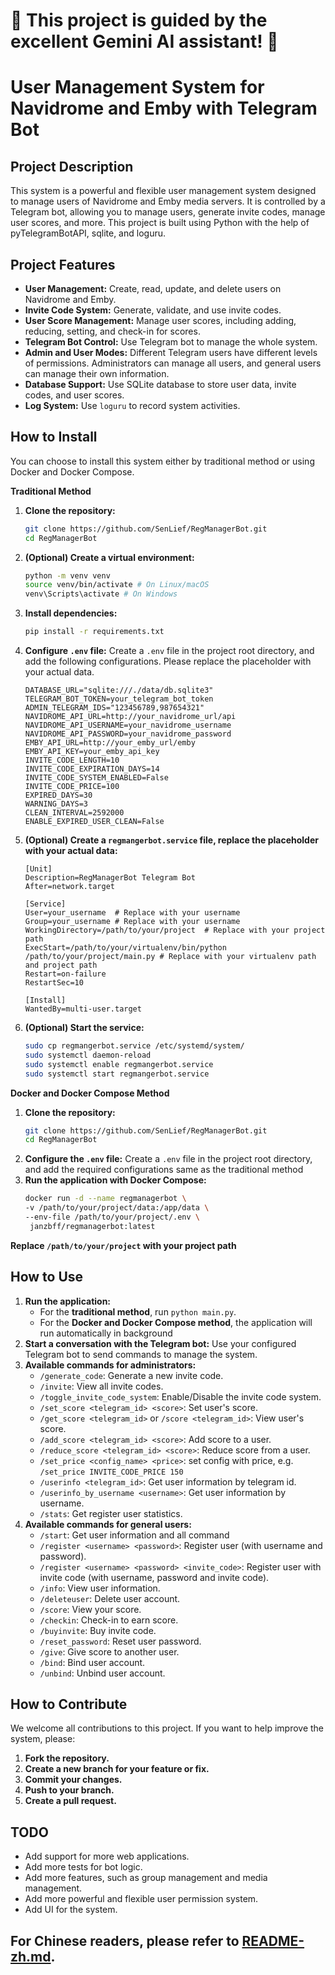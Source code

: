 # 🚀 This project is guided by the excellent Gemini AI assistant! 🤖

# User Management System for Navidrome and Emby with Telegram Bot

## Project Description

This system is a powerful and flexible user management system designed to manage users of Navidrome and Emby media servers. It is controlled by a Telegram bot, allowing you to manage users, generate invite codes, manage user scores, and more. This project is built using Python with the help of pyTelegramBotAPI, sqlite, and loguru.

## Project Features

-   **User Management:** Create, read, update, and delete users on Navidrome and Emby.
-   **Invite Code System:** Generate, validate, and use invite codes.
-   **User Score Management:** Manage user scores, including adding, reducing, setting, and check-in for scores.
-   **Telegram Bot Control:** Use Telegram bot to manage the whole system.
-   **Admin and User Modes:** Different Telegram users have different levels of permissions. Administrators can manage all users, and general users can manage their own information.
-   **Database Support:** Use SQLite database to store user data, invite codes, and user scores.
-   **Log System:** Use `loguru` to record system activities.

## How to Install

You can choose to install this system either by traditional method or using Docker and Docker Compose.

**Traditional Method**

1.  **Clone the repository:**
    ```bash
    git clone https://github.com/SenLief/RegManagerBot.git
    cd RegManagerBot
    ```
2.  **(Optional) Create a virtual environment:**
    ```bash
    python -m venv venv
    source venv/bin/activate # On Linux/macOS
    venv\Scripts\activate # On Windows
    ```
3.  **Install dependencies:**
    ```bash
    pip install -r requirements.txt
    ```
4.  **Configure `.env` file:** Create a `.env` file in the project root directory, and add the following configurations. Please replace the placeholder with your actual data.
    ```
    DATABASE_URL="sqlite:///./data/db.sqlite3"
    TELEGRAM_BOT_TOKEN=your_telegram_bot_token
    ADMIN_TELEGRAM_IDS="123456789,987654321"
    NAVIDROME_API_URL=http://your_navidrome_url/api
    NAVIDROME_API_USERNAME=your_navidrome_username
    NAVIDROME_API_PASSWORD=your_navidrome_password
    EMBY_API_URL=http://your_emby_url/emby
    EMBY_API_KEY=your_emby_api_key
    INVITE_CODE_LENGTH=10
    INVITE_CODE_EXPIRATION_DAYS=14
    INVITE_CODE_SYSTEM_ENABLED=False
    INVITE_CODE_PRICE=100
    EXPIRED_DAYS=30
    WARNING_DAYS=3
    CLEAN_INTERVAL=2592000
    ENABLE_EXPIRED_USER_CLEAN=False
    ```
5.  **(Optional) Create a `regmangerbot.service` file, replace the placeholder with your actual data:**
    ```
    [Unit]
    Description=RegManagerBot Telegram Bot
    After=network.target

    [Service]
    User=your_username  # Replace with your username
    Group=your_username # Replace with your username
    WorkingDirectory=/path/to/your/project  # Replace with your project path
    ExecStart=/path/to/your/virtualenv/bin/python /path/to/your/project/main.py # Replace with your virtualenv path and project path
    Restart=on-failure
    RestartSec=10

    [Install]
    WantedBy=multi-user.target
    ```
6.  **(Optional) Start the service:**
    ```bash
    sudo cp regmangerbot.service /etc/systemd/system/
    sudo systemctl daemon-reload
    sudo systemctl enable regmangerbot.service
    sudo systemctl start regmangerbot.service
    ```

**Docker and Docker Compose Method**

1. **Clone the repository:**
    ```bash
    git clone https://github.com/SenLief/RegManagerBot.git
    cd RegManagerBot
    ```
2. **Configure the `.env` file:** Create a `.env` file in the project root directory, and add the required configurations same as the traditional method
3.  **Run the application with Docker Compose:**
    ```bash
    docker run -d --name regmanagerbot \
    -v /path/to/your/project/data:/app/data \
    --env-file /path/to/your/project/.env \
     janzbff/regmanagerbot:latest
    ```
   **Replace `/path/to/your/project` with your project path**

## How to Use

1.  **Run the application:**
    - For the **traditional method**, run `python main.py`.
    - For the **Docker and Docker Compose method**, the application will run automatically in background
2.  **Start a conversation with the Telegram bot:** Use your configured Telegram bot to send commands to manage the system.
3.  **Available commands for administrators:**
    -   `/generate_code`: Generate a new invite code.
    -   `/invite`: View all invite codes.
    -   `/toggle_invite_code_system`: Enable/Disable the invite code system.
    -   `/set_score <telegram_id> <score>`: Set user's score.
    -   `/get_score <telegram_id>` or `/score <telegram_id>`: View user's score.
    -   `/add_score <telegram_id> <score>`: Add score to a user.
    -   `/reduce_score <telegram_id> <score>`: Reduce score from a user.
    -   `/set_price <config_name> <price>`: set config with price, e.g. `/set_price INVITE_CODE_PRICE 150`
    -   `/userinfo <telegram_id>`: Get user information by telegram id.
    -   `/userinfo_by_username <username>`: Get user information by username.
    -   `/stats`: Get register user statistics.
4.  **Available commands for general users:**
    -   `/start`: Get user information and all command
    -   `/register <username> <password>`: Register user (with username and password).
    -   `/register <username> <password> <invite_code>`: Register user with invite code (with username, password and invite code).
    -   `/info`: View user information.
    -   `/deleteuser`: Delete user account.
    -  `/score`: View your score.
    -  `/checkin`: Check-in to earn score.
    -   `/buyinvite`: Buy invite code.
    -   `/reset_password`: Reset user password.
    -   `/give`: Give score to another user.
    -   `/bind`: Bind user account.
    -  `/unbind`: Unbind user account.

## How to Contribute

We welcome all contributions to this project. If you want to help improve the system, please:

1.  **Fork the repository.**
2.  **Create a new branch for your feature or fix.**
3.  **Commit your changes.**
4.  **Push to your branch.**
5.  **Create a pull request.**

## TODO

-   Add support for more web applications.
-   Add more tests for bot logic.
-   Add more features, such as group management and media management.
-   Add more powerful and flexible user permission system.
-   Add UI for the system.

## For Chinese readers, please refer to [README-zh.md](README-zh.md).
